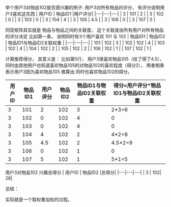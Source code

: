 举个用户3对物品102是否感兴趣的例子:
用户3对所有物品的评分， 有评分说明用户3喜欢这东西
| 用户ID  | 物品ID1  |用户评分|
|---|---|---|
| 3  |  101 |  2 |
| 3  |  102 |  0 |
| 3  |  103 |  0 |
| 3  |  104 |  4 |
| 3  |  105 |  4.5 |
| 3  |  106 |  0 |
| 3  |  107 |  5 |


同现矩阵其实就是 物品与物品之间的关联度， 这个关联度由所有用户对所有物品的评分决定
比如第一条， 说明同时有3个用户喜欢 101 与 102
|  物品ID1 |  物品ID2 | 物品ID1与物品ID2关联权重  |
|---|---|---|
|  101 | 102  |  3 |
|  102 | 102  |  4 |
|  103 | 102  |  4 |
|  104 | 102  |  2 |
|  105 | 102  |  2 |
|  106 | 102  |  1 |
|  107 | 102  |  1 |




计算推荐得分，  其意义是： 比如第5行， 用户3很喜欢物品105（给了得了4.5）， 同时由其他用户也知道喜欢物品105的对物品102的喜欢程度（得分2），  两者相乘表示用户3因为喜欢物品105 推算出 同时也喜欢物品102的得分。

|  用户ID | 物品ID1  | 用户评分 |物品ID2|物品ID1与物品ID2关联权重|得分=用户评分*物品ID1与物品ID2关联权重|
|---|---|---|---|---|---|
| 3  | 101  | 2  | 102  |  3 |  2*3=6 |
| 3  | 102  | 0  | 102  |  4 |  0 |
| 3  | 103  | 0  | 102  |  4 |  0 |
| 3  | 104  | 4  | 102  |  2 |  4*2=8 |
| 3  | 105  | 4.5  | 102  |  2 |  4.5*2=9 |
| 3  | 106  | 0  | 102  |  1 |  0 |
| 3  | 107  | 5  | 102  |  1 |  5*1=5 |


用户3对物品102 兴趣总得分
| 用户ID  | 物品ID2  |总得分|
|---|---|---|
|  3 | 102| 28|


总结：

实际就是一个取权重加权的过程。
